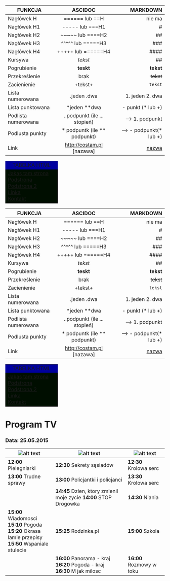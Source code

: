 | FUNKCJA        | ASCIDOC          | MARKDOWN |
| ------------- |:-------------:| -----:|
| Nagłówek H     | ====== lub ==H | nie ma |
| Nagłówek H1      | ----- lub ===H1      |   # |
| Nagłówek H2 | ~~~~~ lub ====H2      |    ## |
| Nagłówek H3 | ^^^^^ lub =====H3    |    ### |
| Nagłówek H4 | +++++ lub ======H4     |   #### |
|Kursywa | _tekst_    |    ## |
|Pogrubienie | **teskt**  | **tekst**|
|Przekreślenie| brak  |  ~~tekst~~|
|Zacienienie |+tekst+  |   ``tekst`` |
|Lista numerowana |.jeden .dwa   |   1. jeden 2. dwa |
|Lista punktowana| *jeden **dwa     |   - punkt (* lub +)|
|Podlista numerowana|..podpunkt (ile ... stopień)  | ⟶ 1. podpunkt|
|Podlusta punkty| * podpuntk (ile ** podpunkt)  | ⟶ - podpunkt(* lub +) |
|Link|http://costam.pl [nazawa]   |  [nazwa](www.costam.pl) |


<table width="750" align="center" cellspacing="0" cellpadding="10">
<tr>
<td bgcolor="kolor góra" colspan="2" align="center" valign="middle">TABELKA HTML</td>
</tr>
<tr>
<td bgcolor="kolor menu" width="150" valign="top">
<!-- MENU -->
<a target="strona" href="home.html">Jakas tam strona</a><br />
<a target="strona" href="strona1.html">Podstrona</a><br />
<a target="strona" href="strona2.html">Podstrona 2</a><br />
<a target="strona" href="linki.html">Linka</a><br />
<a href="mailto:mrpiatek@piatek.com">Kontakt</a><br>
<!-- MENU koniec -->

</table>

| FUNKCJA        | ASCIDOC          | MARKDOWN |
| ------------- |:-------------:| -----:|
| Nagłówek H     | ====== lub ==H | nie ma |
| Nagłówek H1      | ----- lub ===H1      |   # |
| Nagłówek H2 | ~~~~~ lub ====H2      |    ## |
| Nagłówek H3 | ^^^^^ lub =====H3    |    ### |
| Nagłówek H4 | +++++ lub ======H4     |   #### |
|Kursywa | _tekst_    |    ## |
|Pogrubienie | **teskt**  | **tekst**|
|Przekreślenie| brak  |  ~~tekst~~|
|Zacienienie |+tekst+  |   ``tekst`` |
|Lista numerowana |.jeden .dwa   |   1. jeden 2. dwa |
|Lista punktowana| *jeden **dwa     |   - punkt (* lub +)|
|Podlista numerowana|..podpunkt (ile ... stopień)  | ⟶ 1. podpunkt|
|Podlusta punkty| * podpuntk (ile ** podpunkt)  | ⟶ - podpunkt(* lub +) |
|Link|http://costam.pl [nazawa]   |  [nazwa](www.costam.pl) |


<table width="750" align="center" cellspacing="0" cellpadding="10">
<tr>
<td bgcolor="kolor góra" colspan="2" align="center" valign="middle">TABELKA HTML</td>
</tr>
<tr>
<td bgcolor="kolor menu" width="150" valign="top">
<!-- MENU -->
<a target="strona" href="home.html">Jakas tam strona</a><br />
<a target="strona" href="strona1.html">Podstrona</a><br />
<a target="strona" href="strona2.html">Podstrona 2</a><br />
<a target="strona" href="linki.html">Linka</a><br />
<a href="mailto:mrpiatek@piatek.com">Kontakt</a><br>
<!-- MENU koniec -->

</table>

# Program TV

### Data: 25.05.2015

| ![alt text][POLSAT] | ![alt text][TV4] | ![alt text][TVPULS] |
|---------------------|------------------|---------------------|
| **12:00** Pielegniarki | **12:30** Sekrety sąsiadów | **12:30** Krolowa serc |
| **13:00** Trudne sprawy | **13:00** Policjantki i policjanci | **13:30** Krolowa serc |
| | **14:45** Dzien, ktory zmienil moje zycie  **14:00** STOP Drogowka | **14:30** Niania |
| **15:00** Wiadomosci<br>**15:10** Pogoda<br>**15:20** Okrasa lamie przepisy<br>**15:50** Wspaniale stulecie | **15:25** Rodzinka.pl | **15:00** Szkola |
| | **16:00** Panorama - kraj<br>**16:20** Pogoda - kraj<br>**16:30** M jak milosc | **16:00** Rozmowy w toku |

[POLSAT]: http://i.wp.pl/a/i/program_tv/logotypy/5.jpg "POLSAT"
[TV4]: http://i.wp.pl/a/i/program_tv/logotypy/tv4.jpg "TV 4"
[TVPULS]: http://i.wp.pl/a/f/png/29839/tvpuls_nowe_43x31.png "TV Puls"
